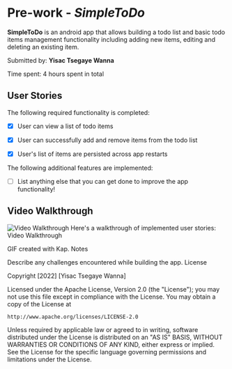 # Pre-work -  *SimpleToDo*
**SimpleToDo** is an android app that allows building a todo list and basic todo items management functionality including adding new items, editing and deleting an existing item.

Submitted by: **Yisac Tsegaye Wanna**

Time spent: 4 hours spent in total
## User Stories

The following required functionality is completed:

* [x] User can view a list of todo items
* [x] User can successfully add and remove items from the todo list
* [x] User's list of items are persisted across app restarts



The following additional features are implemented:

* [ ]   List anything else that you can get done to improve the app functionality!

## Video Walkthrough
<img src='Walkthrough.gif' title='Video Walkthrough' Width='' alt='Video Walkthrough' />
Here's a walkthrough of implemented user stories:
Video Walkthrough

GIF created with Kap.
Notes

Describe any challenges encountered while building the app.
License

Copyright [2022] [Yisac Tsegaye Wanna]

Licensed under the Apache License, Version 2.0 (the "License");
you may not use this file except in compliance with the License.
You may obtain a copy of the License at

    http://www.apache.org/licenses/LICENSE-2.0

Unless required by applicable law or agreed to in writing, software
distributed under the License is distributed on an "AS IS" BASIS,
WITHOUT WARRANTIES OR CONDITIONS OF ANY KIND, either express or implied.
See the License for the specific language governing permissions and
limitations under the License.
